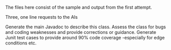 The files here consist of the sample and output from the first attempt.

Three, one line requests to the AIs 

Generate the main Javadoc to describe this class.
Assess the class for bugs and coding weaknesses and provide corrections or guidance.
Generate Junit test cases to provide around 90% code coverage -especially for edge conditions etc.
